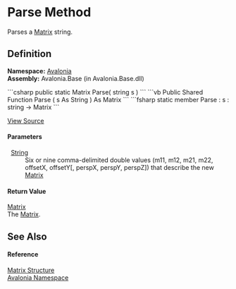 # Parse Method


Parses a <a href="T_Avalonia_Matrix">Matrix</a> string.



## Definition
**Namespace:** <a href="N_Avalonia">Avalonia</a>  
**Assembly:** Avalonia.Base (in Avalonia.Base.dll)

<Tabs groupId="api-code-preview">
<TabItem value="csharp" label="C#">
```csharp
public static Matrix Parse(
	string s
)
```
</TabItem>
<TabItem value="vb" label="VB">
```vb
Public Shared Function Parse ( 
	s As String
) As Matrix
```
</TabItem>
<TabItem value="fsharp" label="F#">
```fsharp
static member Parse : 
        s : string -> Matrix 
```
</TabItem>
</Tabs>



<a href="https://github.com/AvaloniaUI/Avalonia/tree/master/src/Avalonia.Base/Matrix.cs#L489" title="View the source code">View Source</a>



#### Parameters
<dl><dt>  <a href="https://learn.microsoft.com/dotnet/api/system.string" target="_blank" rel="noopener noreferrer">String</a></dt><dd>Six or nine comma-delimited double values (m11, m12, m21, m22, offsetX, offsetY[, perspX, perspY, perspZ]) that describe the new <a href="T_Avalonia_Matrix">Matrix</a></dd></dl>

#### Return Value
<a href="T_Avalonia_Matrix">Matrix</a>  
The <a href="T_Avalonia_Matrix">Matrix</a>.

## See Also


#### Reference
<a href="T_Avalonia_Matrix">Matrix Structure</a>  
<a href="N_Avalonia">Avalonia Namespace</a>  

